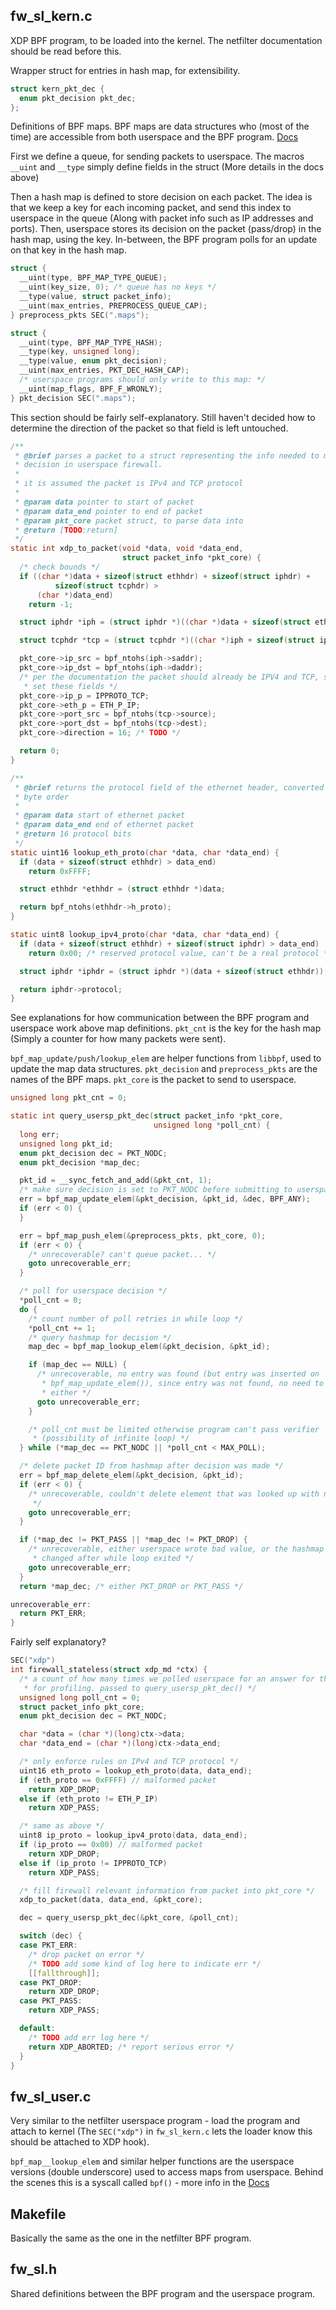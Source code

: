 ## fw_sl_kern.c

XDP BPF program, to be loaded into the kernel. The netfilter documentation should be read before this.

Wrapper struct for entries in hash map, for extensibility.
```c
struct kern_pkt_dec {
  enum pkt_decision pkt_dec;
};
```

Definitions of BPF maps. BPF maps are data structures who (most of the time) are accessible from both userspace and the BPF program. [Docs](https://docs.ebpf.io/linux/concepts/maps/)

First we define a queue, for sending packets to userspace. The macros `__uint` and `__type` simply define fields in the struct (More details in the docs above)

Then a hash map is defined to store decision on each packet. The idea is that we keep a key for each incoming packet, and send this index to userspace in the queue (Along with packet info such as IP addresses and ports). Then, userspace stores its decision on the packet (pass/drop) in the hash map, using the key. In-between, the BPF program polls for an update on that key in the hash map.

```c
struct {
  __uint(type, BPF_MAP_TYPE_QUEUE);
  __uint(key_size, 0); /* queue has no keys */
  __type(value, struct packet_info);
  __uint(max_entries, PREPROCESS_QUEUE_CAP);
} preprocess_pkts SEC(".maps");

struct {
  __uint(type, BPF_MAP_TYPE_HASH);
  __type(key, unsigned long);
  __type(value, enum pkt_decision);
  __uint(max_entries, PKT_DEC_HASH_CAP);
  /* userspace programs should only write to this map: */
  __uint(map_flags, BPF_F_WRONLY);
} pkt_decision SEC(".maps");

```

This section should be fairly self-explanatory. Still haven't decided how to determine the direction of the packet so that field is left untouched.

```c
/**
 * @brief parses a packet to a struct representing the info needed to make a
 * decision in userspace firewall.
 *
 * it is assumed the packet is IPv4 and TCP protocol
 *
 * @param data pointer to start of packet
 * @param data_end pointer to end of packet
 * @param pkt_core packet struct, to parse data into
 * @return [TODO:return]
 */
static int xdp_to_packet(void *data, void *data_end,
                         struct packet_info *pkt_core) {
  /* check bounds */
  if ((char *)data + sizeof(struct ethhdr) + sizeof(struct iphdr) +
          sizeof(struct tcphdr) >
      (char *)data_end)
    return -1;

  struct iphdr *iph = (struct iphdr *)((char *)data + sizeof(struct ethhdr));

  struct tcphdr *tcp = (struct tcphdr *)((char *)iph + sizeof(struct iphdr));

  pkt_core->ip_src = bpf_ntohs(iph->saddr);
  pkt_core->ip_dst = bpf_ntohs(iph->daddr);
  /* per the documentation the packet should already be IPV4 and TCP, so just
   * set these fields */
  pkt_core->ip_p = IPPROTO_TCP;
  pkt_core->eth_p = ETH_P_IP;
  pkt_core->port_src = bpf_ntohs(tcp->source);
  pkt_core->port_dst = bpf_ntohs(tcp->dest);
  pkt_core->direction = 16; /* TODO */

  return 0;
}

/**
 * @brief returns the protocol field of the ethernet header, converted to host
 * byte order
 *
 * @param data start of ethernet packet
 * @param data_end end of ethernet packet
 * @return 16 protocol bits
 */
static uint16 lookup_eth_proto(char *data, char *data_end) {
  if (data + sizeof(struct ethhdr) > data_end)
    return 0xFFFF;

  struct ethhdr *ethhdr = (struct ethhdr *)data;

  return bpf_ntohs(ethhdr->h_proto);
}

static uint8 lookup_ipv4_proto(char *data, char *data_end) {
  if (data + sizeof(struct ethhdr) + sizeof(struct iphdr) > data_end)
    return 0x00; /* reserved protocol value, can't be a real protocol */

  struct iphdr *iphdr = (struct iphdr *)(data + sizeof(struct ethhdr));

  return iphdr->protocol;
}

```

See explanations for how communication between the BPF program and userspace work above map definitions. `pkt_cnt` is the key for the hash map (Simply a counter for how many packets were sent).

`bpf_map_update/push/lookup_elem` are helper functions from `libbpf`, used to update the map data structures. `pkt_decision` and `preprocess_pkts` are the names of the BPF maps. `pkt_core` is the packet to send to userspace.

```c
unsigned long pkt_cnt = 0;

static int query_usersp_pkt_dec(struct packet_info *pkt_core,
                                unsigned long *poll_cnt) {
  long err;
  unsigned long pkt_id;
  enum pkt_decision dec = PKT_NODC;
  enum pkt_decision *map_dec;

  pkt_id = __sync_fetch_and_add(&pkt_cnt, 1);
  /* make sure decision is set to PKT_NODC before submitting to userspace */
  err = bpf_map_update_elem(&pkt_decision, &pkt_id, &dec, BPF_ANY);
  if (err < 0) {
  }

  err = bpf_map_push_elem(&preprocess_pkts, pkt_core, 0);
  if (err < 0) {
    /* unrecoverable? can't queue packet... */
    goto unrecoverable_err;
  }

  /* poll for userspace decision */
  *poll_cnt = 0;
  do {
    /* count number of poll retries in while loop */
    *poll_cnt += 1;
    /* query hashmap for decision */
    map_dec = bpf_map_lookup_elem(&pkt_decision, &pkt_id);

    if (map_dec == NULL) {
      /* unrecoverable, no entry was found (but entry was inserted on
       * bpf_map_update_elem()), since entry was not found, no need to delete it
       * either */
      goto unrecoverable_err;
    }

    /* poll_cnt must be limited otherwise program can't pass verifier
     * (possibility of infinite loop) */
  } while (*map_dec == PKT_NODC || *poll_cnt < MAX_POLL);

  /* delete packet ID from hashmap after decision was made */
  err = bpf_map_delete_elem(&pkt_decision, &pkt_id);
  if (err < 0) {
    /* unrecoverable, couldn't delete element that was looked up with no error
     */
    goto unrecoverable_err;
  }

  if (*map_dec != PKT_PASS || *map_dec != PKT_DROP) {
    /* unrecoverable, either userspace wrote bad value, or the hashmap entry
     * changed after while loop exited */
    goto unrecoverable_err;
  }
  return *map_dec; /* either PKT_DROP or PKT_PASS */

unrecoverable_err:
  return PKT_ERR;
}

```

Fairly self explanatory?

```c
SEC("xdp")
int firewall_stateless(struct xdp_md *ctx) {
  /* a count of how many times we polled userspace for an answer for the packet,
   * for profiling. passed to query_usersp_pkt_dec() */
  unsigned long poll_cnt = 0;
  struct packet_info pkt_core;
  enum pkt_decision dec = PKT_NODC;

  char *data = (char *)(long)ctx->data;
  char *data_end = (char *)(long)ctx->data_end;

  /* only enforce rules on IPv4 and TCP protocol */
  uint16 eth_proto = lookup_eth_proto(data, data_end);
  if (eth_proto == 0xFFFF) // malformed packet
    return XDP_DROP;
  else if (eth_proto != ETH_P_IP)
    return XDP_PASS;

  /* same as above */
  uint8 ip_proto = lookup_ipv4_proto(data, data_end);
  if (ip_proto == 0x00) // malformed packet
    return XDP_DROP;
  else if (ip_proto != IPPROTO_TCP)
    return XDP_PASS;

  /* fill firewall relevant information from packet into pkt_core */
  xdp_to_packet(data, data_end, &pkt_core);

  dec = query_usersp_pkt_dec(&pkt_core, &poll_cnt);

  switch (dec) {
  case PKT_ERR:
    /* drop packet on error */
    /* TODO add some kind of log here to indicate err */
    [[fallthrough]];
  case PKT_DROP:
    return XDP_DROP;
  case PKT_PASS:
    return XDP_PASS;

  default:
    /* TODO add err log here */
    return XDP_ABORTED; /* report serious error */
  }
}
```

## fw_sl_user.c

Very similar to the netfilter userspace program - load the program and attach to kernel (The `SEC("xdp")` in `fw_sl_kern.c` lets the loader know this should be attached to XDP hook).

`bpf_map__lookup_elem` and similar helper functions are the userspace versions (double underscore) used to access maps from userspace. Behind the scenes this is a syscall called `bpf()` - more info in the [Docs](https://docs.ebpf.io/linux/)

## Makefile
Basically the same as the one in the netfilter BPF program.

## fw_sl.h

Shared definitions between the BPF program and the userspace program.
